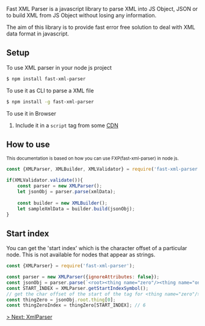Fast XML Parser is a javascript library to parse XML into JS Object, JSON or to build XML from JS Object without losing any information.

The aim of this library is to provide fast error free solution to deal with XML data format in javascript.

## Setup

To use XML parser in your node js project
```bash
$ npm install fast-xml-parser
```

To use it as CLI to parse a XML file
```bash
$ npm install -g fast-xml-parser
```

To use it in Browser
1. Include it in a `script` tag from some [CDN](https://cdnjs.com/libraries/fast-xml-parser)

## How to use

<small>This documentation is based on how you can use FXP(fast-xml-parser) in node js.</small>

```js
const {XMLParser, XMLBuilder, XMLValidator} = require('fast-xml-parser');

if(XMLValidator.validate()){
    const parser = new XMLParser();
    let jsonObj = parser.parse(xmlData);
    
    const builder = new XMLBuilder();
    let sampleXmlData = builder.build(jsonObj);
}
```

## Start index

You can get the 'start index' which is the character offset of a particular node.
This is not available for nodes that appear as strings.

```js
const {XMLParser} = require('fast-xml-parser');

const parser = new XMLParser({ignoreAttributes: false});
const jsonObj = parser.parse(`<root><thing name="zero"/><thing name="one"/></root>`);
const START_INDEX = XMLParser.getStartIndexSymbol();
// get the char offset of the start of the tag for <thing name="zero"/>
const thingZero = jsonObj.root.thing[0];
const thingZeroIndex = thingZero[START_INDEX]; // 6
```


[> Next: XmlParser](./2.XMLparseOptions.md)
